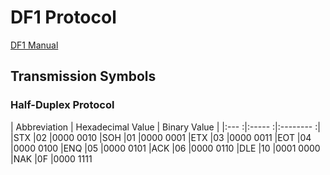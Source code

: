 # DF1 Protocol 

[DF1 Manual](https://literature.rockwellautomation.com/idc/groups/literature/documents/rm/1770-rm516_-en-p.pdf)


## Transmission Symbols 

### Half-Duplex Protocol 

| Abbreviation | Hexadecimal Value | Binary Value |
|:---         :|:-----            :|:--------    :|
|STX           |02                 |0000 0010
|SOH           |01                 |0000 0001
|ETX           |03                 |0000 0011
|EOT           |04                 |0000 0100
|ENQ           |05                 |0000 0101
|ACK           |06                 |0000 0110
|DLE           |10                 |0001 0000
|NAK           |0F                 |0000 1111
